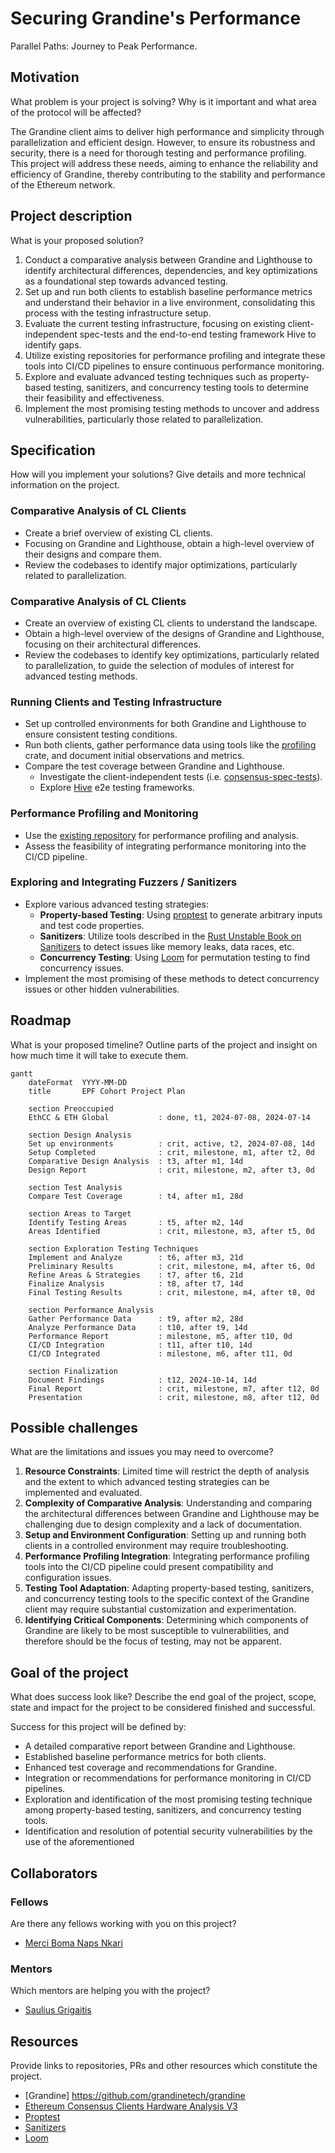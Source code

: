 # Securing Grandine's Performance

Parallel Paths: Journey to Peak Performance.

## Motivation

What problem is your project is solving? Why is it important and what area of the protocol will be affected?

The Grandine client aims to deliver high performance and simplicity through parallelization and efficient design. However, to ensure its robustness and security, there is a need for thorough testing and performance profiling. This project will address these needs, aiming to enhance the reliability and efficiency of Grandine, thereby contributing to the stability and performance of the Ethereum network.


## Project description

What is your proposed solution?

1. Conduct a comparative analysis between Grandine and Lighthouse to identify architectural differences, dependencies, and key optimizations as a foundational step towards advanced testing.
2. Set up and run both clients to establish baseline performance metrics and understand their behavior in a live environment, consolidating this process with the testing infrastructure setup.
3. Evaluate the current testing infrastructure, focusing on existing client-independent spec-tests and the end-to-end testing framework Hive to identify gaps.
4. Utilize existing repositories for performance profiling and integrate these tools into CI/CD pipelines to ensure continuous performance monitoring.
5. Explore and evaluate advanced testing techniques such as property-based testing, sanitizers, and concurrency testing tools to determine their feasibility and effectiveness.
6. Implement the most promising testing methods to uncover and address vulnerabilities, particularly those related to parallelization.

## Specification

How will you implement your solutions? Give details and more technical information on the project.

### Comparative Analysis of CL Clients
- Create a brief overview of existing CL clients.
- Focusing on Grandine and Lighthouse, obtain a high-level overview of their designs and compare them.
- Review the codebases to identify major optimizations, particularly related to parallelization.

### Comparative Analysis of CL Clients
- Create an overview of existing CL clients to understand the landscape.
- Obtain a high-level overview of the designs of Grandine and Lighthouse, focusing on their architectural differences.
- Review the codebases to identify key optimizations, particularly related to parallelization, to guide the selection of modules of interest for advanced testing methods.

### Running Clients and Testing Infrastructure
- Set up controlled environments for both Grandine and Lighthouse to ensure consistent testing conditions.
- Run both clients, gather performance data using tools like the [profiling](https://github.com/aclysma/profiling) crate, and document initial observations and metrics.
- Compare the test coverage between Grandine and Lighthouse.
	- Investigate the client-independent tests (i.e. [consensus-spec-tests](https://github.com/ethereum/consensus-spec-tests)).
	- Explore [Hive](https://github.com/ethereum/hive) e2e testing frameworks.

### Performance Profiling and Monitoring
- Use the [existing repository](https://github.com/migalabs/eth-client-hw-analysis) for performance profiling and analysis.
- Assess the feasibility of integrating performance monitoring into the CI/CD pipeline.

### Exploring and Integrating Fuzzers / Sanitizers
- Explore various advanced testing strategies:
  - **Property-based Testing**: Using [proptest](https://github.com/proptest-rs/proptest) to generate arbitrary inputs and test code properties.
  - **Sanitizers**: Utilize tools described in the [Rust Unstable Book on Sanitizers](https://doc.rust-lang.org/beta/unstable-book/compiler-flags/sanitizer.html) to detect issues like memory leaks, data races, etc.
  - **Concurrency Testing**: Using [Loom](https://github.com/tokio-rs/loom) for permutation testing to find concurrency issues.
- Implement the most promising of these methods to detect concurrency issues or other hidden vulnerabilities.


## Roadmap

What is your proposed timeline? Outline parts of the project and insight on how much time it will take to execute them.

```mermaid
gantt
    dateFormat  YYYY-MM-DD
    title       EPF Cohort Project Plan

    section Preoccupied
    EthCC & ETH Global           : done, t1, 2024-07-08, 2024-07-14

    section Design Analysis
    Set up environments          : crit, active, t2, 2024-07-08, 14d
    Setup Completed              : crit, milestone, m1, after t2, 0d
    Comparative Design Analysis  : t3, after m1, 14d
    Design Report                : crit, milestone, m2, after t3, 0d

    section Test Analysis
    Compare Test Coverage        : t4, after m1, 28d

    section Areas to Target
    Identify Testing Areas       : t5, after m2, 14d
    Areas Identified             : crit, milestone, m3, after t5, 0d

    section Exploration Testing Techniques
    Implement and Analyze        : t6, after m3, 21d
    Preliminary Results          : crit, milestone, m4, after t6, 0d
    Refine Areas & Strategies    : t7, after t6, 21d
    Finalize Analysis            : t8, after t7, 14d
    Final Testing Results        : crit, milestone, m4, after t8, 0d

    section Performance Analysis
    Gather Performance Data      : t9, after m2, 28d
    Analyze Performance Data     : t10, after t9, 14d
    Performance Report           : milestone, m5, after t10, 0d
    CI/CD Integration            : t11, after t10, 14d
    CI/CD Integrated             : milestone, m6, after t11, 0d

    section Finalization
    Document Findings            : t12, 2024-10-14, 14d
    Final Report                 : crit, milestone, m7, after t12, 0d
    Presentation                 : crit, milestone, m8, after t12, 0d

```


## Possible challenges

What are the limitations and issues you may need to overcome?

1. **Resource Constraints**: Limited time will restrict the depth of analysis and the extent to which advanced testing strategies can be implemented and evaluated.
2. **Complexity of Comparative Analysis**: Understanding and comparing the architectural differences between Grandine and Lighthouse may be challenging due to design complexity and a lack of documentation.
3. **Setup and Environment Configuration**: Setting up and running both clients in a controlled environment may require troubleshooting.
4. **Performance Profiling Integration**: Integrating performance profiling tools into the CI/CD pipeline could present compatibility and configuration issues.
5. **Testing Tool Adaptation**: Adapting property-based testing, sanitizers, and concurrency testing tools to the specific context of the Grandine client may require substantial customization and experimentation.
6. **Identifying Critical Components**: Determining which components of Grandine are likely to be most susceptible to vulnerabilities, and therefore should be the focus of testing, may not be apparent.


## Goal of the project

What does success look like? Describe the end goal of the project, scope, state and impact for the project to be considered finished and successful.

Success for this project will be defined by:
* A detailed comparative report between Grandine and Lighthouse.
* Established baseline performance metrics for both clients.
* Enhanced test coverage and recommendations for Grandine.
* Integration or recommendations for performance monitoring in CI/CD pipelines.
* Exploration and identification of the most promising testing technique among property-based testing, sanitizers, and concurrency testing tools.
* Identification and resolution of potential security vulnerabilities by the use of the aforementioned


## Collaborators

### Fellows 

Are there any fellows working with you on this project?

* [Merci Boma Naps Nkari](https://github.com/bomanaps)

### Mentors

Which mentors are helping you with the project?

* [Saulius Grigaitis](https://github.com/sauliusgrigaitis)


## Resources

Provide links to repositories, PRs and other resources which constitute the project.

* [Grandine] https://github.com/grandinetech/grandine
* [Ethereum Consensus Clients Hardware Analysis V3](https://github.com/migalabs/eth-client-hw-analysis)
* [Proptest](https://github.com/proptest-rs/proptest)
* [Sanitizers](https://doc.rust-lang.org/beta/unstable-book/compiler-flags/sanitizer.html)
* [Loom](https://github.com/tokio-rs/loom)
